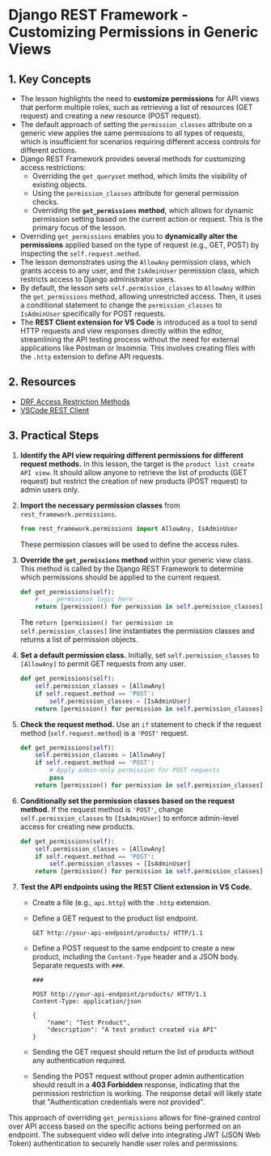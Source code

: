 # Django REST Framework - Customizing Permissions in Generic Views

## 1. Key Concepts

- The lesson highlights the need to **customize permissions** for API views that perform multiple roles, such as retrieving a list of resources (GET request) and creating a new resource (POST request).
- The default approach of setting the `permission_classes` attribute on a generic view applies the same permissions to all types of requests, which is insufficient for scenarios requiring different access controls for different actions.
- Django REST Framework provides several methods for customizing access restrictions:
  - Overriding the `get_queryset` method, which limits the visibility of existing objects.
  - Using the `permission_classes` attribute for general permission checks.
  - Overriding the **`get_permissions` method**, which allows for dynamic permission setting based on the current action or request. This is the primary focus of the lesson.
- Overriding `get_permissions` enables you to **dynamically alter the permissions** applied based on the type of request (e.g., GET, POST) by inspecting the `self.request.method`.
- The lesson demonstrates using the `AllowAny` permission class, which grants access to any user, and the `IsAdminUser` permission class, which restricts access to Django administrator users.
- By default, the lesson sets `self.permission_classes` to `AllowAny` within the `get_permissions` method, allowing unrestricted access. Then, it uses a conditional statement to change the `permission_classes` to `IsAdminUser` specifically for POST requests.
- The **REST Client extension for VS Code** is introduced as a tool to send HTTP requests and view responses directly within the editor, streamlining the API testing process without the need for external applications like Postman or Insomnia. This involves creating files with the `.http` extension to define API requests.

## 2. Resources

- [DRF Access Restriction Methods](https://www.django-rest-framework.org/api-guide/permissions/#overview-of-access-restriction-methods)
- [VSCode REST Client](https://marketplace.visualstudio.com/items?itemName=humao.rest-client)

## 3. Practical Steps

1.  **Identify the API view requiring different permissions for different request methods.**
    In this lesson, the target is the `product list create API view`. It should allow anyone to retrieve the list of products (GET request) but restrict the creation of new products (POST request) to admin users only.

2.  **Import the necessary permission classes** from `rest_framework.permissions`.

    ```python
    from rest_framework.permissions import AllowAny, IsAdminUser
    ```

    These permission classes will be used to define the access rules.

3.  **Override the `get_permissions` method** within your generic view class.
    This method is called by the Django REST Framework to determine which permissions should be applied to the current request.

    ```python
    def get_permissions(self):
        # ... permission logic here ...
        return [permission() for permission in self.permission_classes]
    ```

    The `return [permission() for permission in self.permission_classes]` line instantiates the permission classes and returns a list of permission objects.

4.  **Set a default permission class.**
    Initially, set `self.permission_classes` to `[AllowAny]` to permit GET requests from any user.

    ```python
    def get_permissions(self):
        self.permission_classes = [AllowAny]
        if self.request.method == 'POST':
            self.permission_classes = [IsAdminUser]
        return [permission() for permission in self.permission_classes]
    ```

5.  **Check the request method.**
    Use an `if` statement to check if the request method (`self.request.method`) is a `'POST'` request.

    ```python
    def get_permissions(self):
        self.permission_classes = [AllowAny]
        if self.request.method == 'POST':
            # Apply admin-only permission for POST requests
            pass
        return [permission() for permission in self.permission_classes]
    ```

6.  **Conditionally set the permission classes based on the request method.**
    If the request method is `'POST'`, change `self.permission_classes` to `[IsAdminUser]` to enforce admin-level access for creating new products.

    ```python
    def get_permissions(self):
        self.permission_classes = [AllowAny]
        if self.request.method == 'POST':
            self.permission_classes = [IsAdminUser]
        return [permission() for permission in self.permission_classes]
    ```

7.  **Test the API endpoints using the REST Client extension in VS Code.**

    - Create a file (e.g., `api.http`) with the `.http` extension.
    - Define a GET request to the product list endpoint.
      ```http
      GET http://your-api-endpoint/products/ HTTP/1.1
      ```
    - Define a POST request to the same endpoint to create a new product, including the `Content-Type` header and a JSON body. Separate requests with `###`.

      ```http
      ###

      POST http://your-api-endpoint/products/ HTTP/1.1
      Content-Type: application/json

      {
          "name": "Test Product",
          "description": "A test product created via API"
      }
      ```

    - Sending the GET request should return the list of products without any authentication required.
    - Sending the POST request without proper admin authentication should result in a **403 Forbidden** response, indicating that the permission restriction is working. The response detail will likely state that "Authentication credentials were not provided".

This approach of overriding `get_permissions` allows for fine-grained control over API access based on the specific actions being performed on an endpoint. The subsequent video will delve into integrating JWT (JSON Web Token) authentication to securely handle user roles and permissions.
